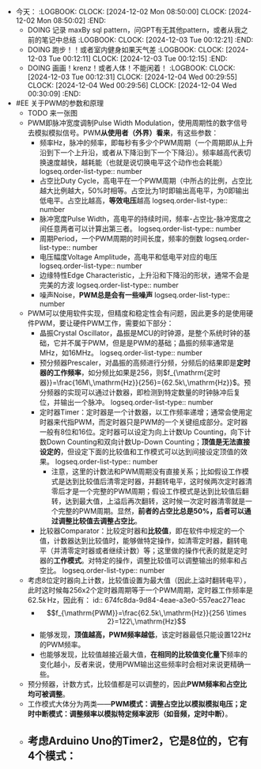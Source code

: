 - 今天：
  :LOGBOOK:
  CLOCK: [2024-12-02 Mon 08:50:00]
  CLOCK: [2024-12-02 Mon 08:50:02]
  :END:
	- DOING 记录 maxBy sql pattern，问GPT有无其他pattern，或者从我之前的笔记中总结
	  :LOGBOOK:
	  CLOCK: [2024-12-03 Tue 00:12:21]
	  :END:
	- DOING 跑步！！或者室内健身如果天气差
	  :LOGBOOK:
	  CLOCK: [2024-12-03 Tue 00:12:11]
	  CLOCK: [2024-12-03 Tue 00:12:15]
	  :END:
	- DOING 画画！krenz！或者人体！不能闲着！
	  :LOGBOOK:
	  CLOCK: [2024-12-03 Tue 00:12:31]
	  CLOCK: [2024-12-04 Wed 00:29:55]
	  CLOCK: [2024-12-04 Wed 00:29:56]
	  CLOCK: [2024-12-04 Wed 00:30:09]
	  :END:
- #EE 关于PWM的参数和原理
	- TODO  来一张图
	- PWM即脉冲宽度调制Pulse Width Modulation，使用周期性的数字信号去模拟模拟信号。PWM**从使用者（外界）看来**，有这些参数：
		- 频率Hz，脉冲的频率，即每秒有多少个PWM周期（一个周期即从上升沿到下一个上升沿，或者从下降沿到下一个下降沿）。频率越高代表切换速度越快，越耗能（也就是说切换电平这个动作也会耗能）
		  logseq.order-list-type:: number
		- 占空比Duty Cycle，高电平在一个PWM周期（中所占的比例，占空比越大比例越大，50%时相等。占空比为1时即输出高电平，为0即输出低电平。占空比越高，**等效电压**越高
		  logseq.order-list-type:: number
		- 脉冲宽度Pulse Width，高电平的持续时间，频率-占空比-脉冲宽度之间任意两者可以计算出第三者。
		  logseq.order-list-type:: number
		- 周期Period，一个PWM周期的时间长度，频率的倒数
		  logseq.order-list-type:: number
		- 电压幅度Voltage Amplitude，高电平和低电平对应的电压
		  logseq.order-list-type:: number
		- 边缘特性Edge Characteristic，上升沿和下降沿的形状，通常不会是完美的方波
		  logseq.order-list-type:: number
		- 噪声Noise，**PWM总是会有一些噪声**
		  logseq.order-list-type:: number
	- PWM可以使用软件实现，但精度和稳定性会有问题，因此更多的是使用硬件PWM，要让硬件PWM工作，需要如下部分：
		- 晶振Crystal Oscillator，晶振是MCU的时钟源，是整个系统时钟的基础，它并不属于PWM，但是是PWM的基础；晶振的频率通常是MHz，如16MHz。
		  logseq.order-list-type:: number
		- 预分频器Prescaler，对晶振的高频进行分频，分频后的结果即是**定时器的工作频率**，如分频比如果是256，则$f_{\mathrm{定时器}}=\frac{16M\,\mathrm{Hz}}{256}={62.5k\,\mathrm{Hz}}$。预分频器的实现可以通过计数器，即检测到特定数量的时钟脉冲后复位，并输出一个脉冲。
		  logseq.order-list-type:: number
		- 定时器Timer：定时器是一个计数器，以工作频率递增；通常会使用定时器来代指PWM，而定时器只是PWM的一个关键组成部分。定时器一般有8位和16位。定时器可以设定为向上计数Up Counting，向下计数Down Counting和双向计数Up-Down Counting；**顶值是无法直接设定的**，但设定下面的比较值和工作模式可以达到间接设定顶值的效果。
		  logseq.order-list-type:: number
			- 注意，这里的计数法和PWM周期没有直接关系；比如假设工作模式是达到比较值后清零定时器，并翻转电平，这时候两次定时器清零后才是一个完整的PWM周期；假设工作模式是达到比较值后翻转，达到最大值，上溢后再次翻转，这时候一次定时器清零就是一个完整的PWM周期。显然，**前者的占空比总是50%，后者可以通过调整比较值去调整占空比**。
		- 比较器Comparator：比较定时器和**比较值**，即在软件中规定的一个值，计数器达到比较值时，能够做特定操作，如清零定时器，翻转电平（并清零定时器或者继续计数）等；这里做的操作代表的就是定时器的**工作模式**。对特定的操作，调整比较值可以调整输出的频率和占空比。
		  logseq.order-list-type:: number
	- 考虑8位定时器向上计数，比较值设置为最大值（因此上溢时翻转电平），此时这时候每256x2个定时器周期等于一个PWM周期，定时器工作频率是${62.5k\,\mathrm{Hz}}$，因此有：
	  id:: 674fc8da-9d84-4eae-a3e0-557eac271eac
		- $$f_{\mathrm{PWM}}=\frac{62.5k\,\mathrm{Hz}}{256 \times 2}=122\,\mathrm{Hz}$$
		- 能够发现，**顶值越高，PWM频率越低**，该定时器最低只能设置122Hz的PWM频率。
		- 也能够发现，比较值越接近最大值，**在相同的比较值变化量下**频率的变化越小，反者来说，使用PWM输出这些频率时会相对来说更精确一些。
	- 预分频器，计数方式，比较值都是可以调整的，因此**PWM频率和占空比均可被调整**。
	- 工作模式大体分为两类——**PWM模式：调整占空比以模拟模拟电压；定时中断模式：调整频率以模拟特定频率波形（如音频，定时中断）**。
	- 考虑Arduino Uno的Timer2，它是8位的，它有4个模式：
		-